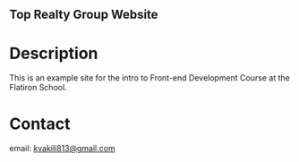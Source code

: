 Top Realty Group Website
---

# Description

This is an example site for the intro to Front-end Development Course at the Flatiron School.

# Contact

email: kvakili813@gmail.com
